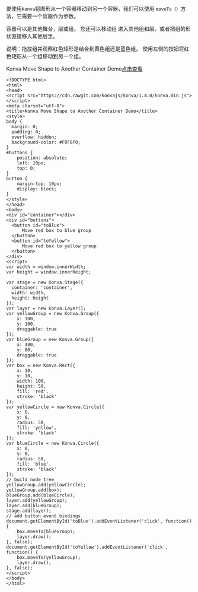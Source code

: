 要使用`Konva`将图形从一个容器移动到另一个容器，我们可以使用
`moveTo（）`方法，它需要一个容器作为参数。   


容器可以是其他舞台，层或组。 您还可以移动组
进入其他组和层，或者把组的形状直接移入其他层里。 



说明：拖放组并观察红色矩形是结合到黄色组还是蓝色组。
 使用左侧的按钮将红色矩形从一个组移动到另一个组。

Konva Move Shape to Another Container Demo[点击查看](https://konvajs.github.io/downloads/code/groups_and_layers/Change_Containers.html) 


    <!DOCTYPE html>
    <html>
    <head>
    <script src="https://cdn.rawgit.com/konvajs/konva/1.4.0/konva.min.js"></script>
    <meta charset="utf-8">
    <title>Konva Move Shape to Another Container Demo</title>
    <style>
    body {
      margin: 0;
      padding: 0;
      overflow: hidden;
      background-color: #F0F0F0;
    }
    #buttons {
        position: absolute;
        left: 10px;
        top: 0;
    }
    button {
        margin-top: 10px;
        display: block;
    }
    </style>
    </head>
    <body>
    <div id="container"></div>
    <div id="buttons">
      <button id="toBlue">
          Move red box to blue group
      </button>
      <button id="toYellow">
          Move red box to yellow group
      </button>
    </div>
    <script>
    var width = window.innerWidth;
    var height = window.innerHeight;
    
    var stage = new Konva.Stage({
      container: 'container',
      width: width,
      height: height
    });
    var layer = new Konva.Layer();
    var yellowGroup = new Konva.Group({
        x: 100,
        y: 100,
        draggable: true
    });
    var blueGroup = new Konva.Group({
        x: 300,
        y: 80,
        draggable: true
    });
    var box = new Konva.Rect({
        x: 10,
        y: 10,
        width: 100,
        height: 50,
        fill: 'red',
        stroke: 'black'
    });
    var yellowCircle = new Konva.Circle({
        x: 0,
        y: 0,
        radius: 50,
        fill: 'yellow',
        stroke: 'black'
    });
    var blueCircle = new Konva.Circle({
        x: 0,
        y: 0,
        radius: 50,
        fill: 'blue',
        stroke: 'black'
    });
    // build node tree
    yellowGroup.add(yellowCircle);
    yellowGroup.add(box);
    blueGroup.add(blueCircle);
    layer.add(yellowGroup);
    layer.add(blueGroup);
    stage.add(layer);
    // add button event bindings
    document.getElementById('toBlue').addEventListener('click', function() {
        box.moveTo(blueGroup);
        layer.draw();
    }, false);
    document.getElementById('toYellow').addEventListener('click', function() {
        box.moveTo(yellowGroup);
        layer.draw();
    }, false);
    </script>
    </body>
    </html>